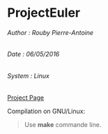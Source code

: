 # ProjectEuler

###### Author :  Rouby Pierre-Antoine
###### Date :    06/05/2016
###### System :  Linux

[Project Page](https://projecteuler.net/)

Compilation on GNU/Linux:

>Use **make** commande line.
